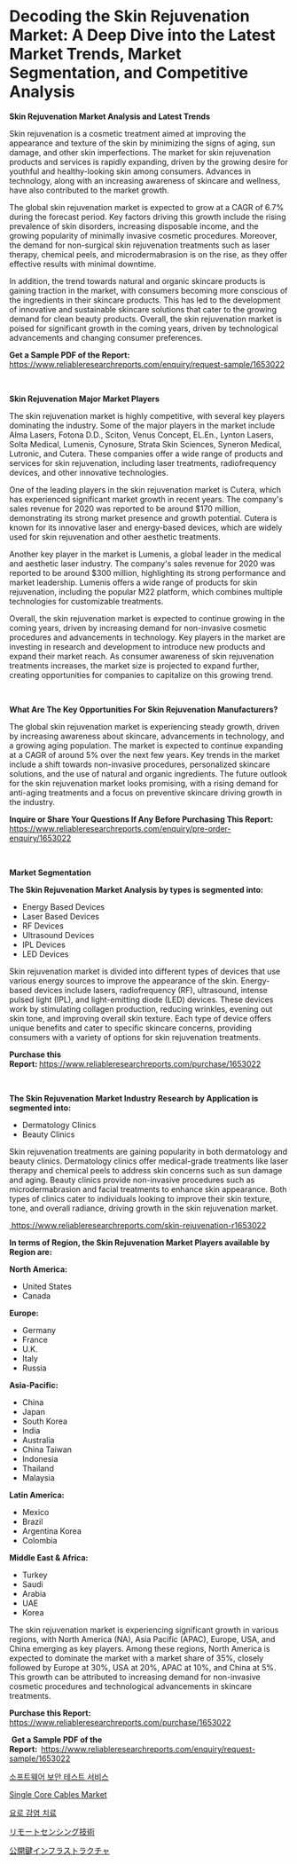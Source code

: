 <p><h1>Decoding the Skin Rejuvenation Market: A Deep Dive into the Latest Market Trends, Market Segmentation, and Competitive Analysis</h1></p><p><strong>Skin Rejuvenation Market Analysis and Latest Trends</strong></p>
<p><p>Skin rejuvenation is a cosmetic treatment aimed at improving the appearance and texture of the skin by minimizing the signs of aging, sun damage, and other skin imperfections. The market for skin rejuvenation products and services is rapidly expanding, driven by the growing desire for youthful and healthy-looking skin among consumers. Advances in technology, along with an increasing awareness of skincare and wellness, have also contributed to the market growth.</p><p>The global skin rejuvenation market is expected to grow at a CAGR of 6.7% during the forecast period. Key factors driving this growth include the rising prevalence of skin disorders, increasing disposable income, and the growing popularity of minimally invasive cosmetic procedures. Moreover, the demand for non-surgical skin rejuvenation treatments such as laser therapy, chemical peels, and microdermabrasion is on the rise, as they offer effective results with minimal downtime.</p><p>In addition, the trend towards natural and organic skincare products is gaining traction in the market, with consumers becoming more conscious of the ingredients in their skincare products. This has led to the development of innovative and sustainable skincare solutions that cater to the growing demand for clean beauty products. Overall, the skin rejuvenation market is poised for significant growth in the coming years, driven by technological advancements and changing consumer preferences.</p></p>
<p><strong>Get a Sample PDF of the Report:&nbsp;</strong> <a href="https://www.reliableresearchreports.com/enquiry/request-sample/1653022">https://www.reliableresearchreports.com/enquiry/request-sample/1653022</a></p>
<p>&nbsp;</p>
<p><strong>Skin Rejuvenation Major Market Players</strong></p>
<p><p>The skin rejuvenation market is highly competitive, with several key players dominating the industry. Some of the major players in the market include Alma Lasers, Fotona D.D., Sciton, Venus Concept, EL.En., Lynton Lasers, Solta Medical, Lumenis, Cynosure, Strata Skin Sciences, Syneron Medical, Lutronic, and Cutera. These companies offer a wide range of products and services for skin rejuvenation, including laser treatments, radiofrequency devices, and other innovative technologies.</p><p>One of the leading players in the skin rejuvenation market is Cutera, which has experienced significant market growth in recent years. The company's sales revenue for 2020 was reported to be around $170 million, demonstrating its strong market presence and growth potential. Cutera is known for its innovative laser and energy-based devices, which are widely used for skin rejuvenation and other aesthetic treatments.</p><p>Another key player in the market is Lumenis, a global leader in the medical and aesthetic laser industry. The company's sales revenue for 2020 was reported to be around $300 million, highlighting its strong performance and market leadership. Lumenis offers a wide range of products for skin rejuvenation, including the popular M22 platform, which combines multiple technologies for customizable treatments.</p><p>Overall, the skin rejuvenation market is expected to continue growing in the coming years, driven by increasing demand for non-invasive cosmetic procedures and advancements in technology. Key players in the market are investing in research and development to introduce new products and expand their market reach. As consumer awareness of skin rejuvenation treatments increases, the market size is projected to expand further, creating opportunities for companies to capitalize on this growing trend.</p></p>
<p>&nbsp;</p>
<p><strong>What Are The Key Opportunities For Skin Rejuvenation Manufacturers?</strong></p>
<p><p>The global skin rejuvenation market is experiencing steady growth, driven by increasing awareness about skincare, advancements in technology, and a growing aging population. The market is expected to continue expanding at a CAGR of around 5% over the next few years. Key trends in the market include a shift towards non-invasive procedures, personalized skincare solutions, and the use of natural and organic ingredients. The future outlook for the skin rejuvenation market looks promising, with a rising demand for anti-aging treatments and a focus on preventive skincare driving growth in the industry.</p></p>
<p><strong>Inquire or Share Your Questions If Any Before Purchasing This Report:</strong> <a href="https://www.reliableresearchreports.com/enquiry/pre-order-enquiry/1653022">https://www.reliableresearchreports.com/enquiry/pre-order-enquiry/1653022</a></p>
<p>&nbsp;</p>
<p><strong>Market Segmentation</strong></p>
<p><strong>The Skin Rejuvenation Market Analysis by types is segmented into:</strong></p>
<p><ul><li>Energy Based Devices</li><li>Laser Based Devices</li><li>RF Devices</li><li>Ultrasound Devices</li><li>IPL Devices</li><li>LED Devices</li></ul></p>
<p><p>Skin rejuvenation market is divided into different types of devices that use various energy sources to improve the appearance of the skin. Energy-based devices include lasers, radiofrequency (RF), ultrasound, intense pulsed light (IPL), and light-emitting diode (LED) devices. These devices work by stimulating collagen production, reducing wrinkles, evening out skin tone, and improving overall skin texture. Each type of device offers unique benefits and cater to specific skincare concerns, providing consumers with a variety of options for skin rejuvenation treatments.</p></p>
<p><strong>Purchase this Report:&nbsp;</strong><a href="https://www.reliableresearchreports.com/purchase/1653022">https://www.reliableresearchreports.com/purchase/1653022</a></p>
<p>&nbsp;</p>
<p><strong>The Skin Rejuvenation Market Industry Research by Application is segmented into:</strong></p>
<p><ul><li>Dermatology Clinics</li><li>Beauty Clinics</li></ul></p>
<p><p>Skin rejuvenation treatments are gaining popularity in both dermatology and beauty clinics. Dermatology clinics offer medical-grade treatments like laser therapy and chemical peels to address skin concerns such as sun damage and aging. Beauty clinics provide non-invasive procedures such as microdermabrasion and facial treatments to enhance skin appearance. Both types of clinics cater to individuals looking to improve their skin texture, tone, and overall radiance, driving growth in the skin rejuvenation market.</p></p>
<p><a href="https://www.reliableresearchreports.com/skin-rejuvenation-r1653022">&nbsp;https://www.reliableresearchreports.com/skin-rejuvenation-r1653022</a></p>
<p><strong>In terms of Region, the Skin Rejuvenation Market Players available by Region are:</strong></p>
<p>
    <p> <strong> North America: </strong>
        <ul>
            <li>United States</li>
            <li>Canada</li>
        </ul>
        </p> 
    <p> <strong> Europe: </strong>
        <ul>
            <li>Germany</li>
            <li>France</li>
            <li>U.K.</li>
            <li>Italy</li>
            <li>Russia</li>
        </ul>
        </p> 
    <p> <strong> Asia-Pacific: </strong>
        <ul>
            <li>China</li>
            <li>Japan</li>
            <li>South Korea</li>
            <li>India</li>
            <li>Australia</li>
            <li>China Taiwan</li>
            <li>Indonesia</li>
            <li>Thailand</li>
            <li>Malaysia</li>
        </ul>
        </p> 
    <p> <strong> Latin America: </strong>
        <ul>
            <li>Mexico</li>
            <li>Brazil</li>
            <li>Argentina Korea</li>
            <li>Colombia</li>
        </ul>
        </p> 
    <p> <strong> Middle East & Africa: </strong>
        <ul>
            <li>Turkey</li>
            <li>Saudi</li>
            <li>Arabia</li>
            <li>UAE</li>
            <li>Korea</li>
        </ul>
    </p>
    </p>
<p><p>The skin rejuvenation market is experiencing significant growth in various regions, with North America (NA), Asia Pacific (APAC), Europe, USA, and China emerging as key players. Among these regions, North America is expected to dominate the market with a market share of 35%, closely followed by Europe at 30%, USA at 20%, APAC at 10%, and China at 5%. This growth can be attributed to increasing demand for non-invasive cosmetic procedures and technological advancements in skincare treatments.</p></p>
<p><strong>Purchase this Report: </strong><a href="https://www.reliableresearchreports.com/purchase/1653022">https://www.reliableresearchreports.com/purchase/1653022</a></p>
<p>&nbsp;<strong>Get a Sample PDF of the Report:&nbsp;&nbsp;</strong><a href="https://www.reliableresearchreports.com/enquiry/request-sample/1653022">https://www.reliableresearchreports.com/enquiry/request-sample/1653022</a></p>
<p><strong></strong></p>
<p><p><a href="https://medium.com/@rowedrowe/%EC%86%8C%ED%94%84%ED%8A%B8%EC%9B%A8%EC%96%B4-%EB%B3%B4%EC%95%88-%ED%85%8C%EC%8A%A4%ED%8A%B8-%EC%84%9C%EB%B9%84%EC%8A%A4-%EC%8B%9C%EC%9E%A5-%EC%8B%9C%EC%9E%A5-cagr-%EC%8B%9C%EC%9E%A5-%EB%8F%99%ED%96%A5-%EB%B0%8F-%EC%84%B1%EC%9E%A5-%EC%A0%84%EB%9E%B5%EC%97%90-%EB%8C%80%ED%95%9C-%ED%86%B5%EC%B0%B0%EB%A0%A5-dd23a561ceef">소프트웨어 보안 테스트 서비스</a></p><p><a href="https://github.com/gracielawharr/Market-Research-Report-List-1/blob/main/single-core-cables-market.md">Single Core Cables Market</a></p><p><a href="https://medium.com/@thadnader1941/%EC%9A%94%EB%A1%9C%EA%B0%90%EC%97%BC-%EC%B9%98%EB%A3%8C-%EC%8B%9C%EC%9E%A5-%EA%B2%BD%EC%9F%81-%EB%B6%84%EC%84%9D-%EC%8B%9C%EC%9E%A5-%EB%8F%99%ED%96%A5-%EB%B0%8F-2031%EB%85%84%EA%B9%8C%EC%A7%80%EC%9D%98-%EC%98%88%EC%B8%A1-0a4f6f314d29">요로 감염 치료</a></p><p><a href="https://medium.com/@pedrogers56456/2024%E5%B9%B4%E3%81%8B%E3%82%892031%E5%B9%B4%E3%81%BE%E3%81%A7%E3%81%AE%E6%9C%9F%E9%96%93%E3%81%AB%E4%BA%88%E6%B8%AC%E3%81%95%E3%82%8C%E3%82%8B%E3%83%AA%E3%83%A2%E3%83%BC%E3%83%88%E3%82%BB%E3%83%B3%E3%82%B7%E3%83%B3%E3%82%B0%E6%8A%80%E8%A1%93%E3%81%AE%E5%B8%82%E5%A0%B4%E5%8B%95%E5%90%91%E3%81%A8%E5%B8%82%E5%A0%B4%E5%88%86%E6%9E%90-c7d93217c01d">リモートセンシング技術</a></p><p><a href="https://medium.com/@cielostamm/%E5%85%AC%E9%96%8B%E9%8D%B5%E3%82%A4%E3%83%B3%E3%83%95%E3%83%A9%E3%82%B9%E3%83%88%E3%83%A9%E3%82%AF%E3%83%81%E3%83%A3%E5%B8%82%E5%A0%B4%E3%81%AE%E5%88%86%E6%9E%90-%E3%82%B0%E3%83%AD%E3%83%BC%E3%83%90%E3%83%AB%E7%94%A3%E6%A5%AD%E3%81%AE%E8%A6%96%E7%82%B9%E3%81%A8%E4%BA%88%E6%B8%AC-2024%E5%B9%B4%E3%81%8B%E3%82%892031%E5%B9%B4%E3%81%BE%E3%81%A7-0f4037c5b591">公開鍵インフラストラクチャ</a></p></p>